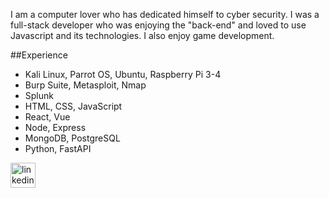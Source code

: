 
I am a computer lover who has dedicated himself to cyber security. I was a full-stack developer who was enjoying the "back-end" and loved to use Javascript and its technologies. I also enjoy game development. 
 
##Experience
* Kali Linux, Parrot OS, Ubuntu, Raspberry Pi 3-4
* Burp Suite, Metasploit, Nmap
* Splunk
* HTML, CSS, JavaScript
* React, Vue
* Node, Express
* MongoDB, PostgreSQL
* Python, FastAPI


[<img src='https://cdn.jsdelivr.net/npm/simple-icons@3.0.1/icons/linkedin.svg' alt='linkedin' height='40'>](https://www.linkedin.com/in/turhan-e-b25916113/) 
 
 
<!--
![GitHub Stats](https://github-readme-stats.vercel.app/api?username=turhanergene&theme=radical) 

![Full-stack developer](https://github.com/TurhanErgene/TurhanErgene/blob/main/Banner.png)

[![Top Langs](https://github-readme-stats.vercel.app/api/top-langs/?username=turhanergene&theme=radical)](https://github.com/anuraghazra/github-readme-stats)

**TurhanErgene/TurhanErgene** is a ✨ _special_ ✨ repository because its `README.md` (this file) appears on your GitHub profile.

Here are some ideas to get you started:

- 🔭 I’m currently working on ...
- 🌱 I’m currently learning ...
- 👯 I’m looking to collaborate on ...
- 🤔 I’m looking for help with ...
- 💬 Ask me about ...
- 📫 How to reach me: ...
- 😄 Pronouns: ...
- ⚡ Fun fact: ...
-->
